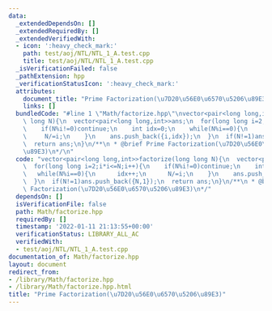 ```yaml
---
data:
  _extendedDependsOn: []
  _extendedRequiredBy: []
  _extendedVerifiedWith:
  - icon: ':heavy_check_mark:'
    path: test/aoj/NTL/NTL_1_A.test.cpp
    title: test/aoj/NTL/NTL_1_A.test.cpp
  _isVerificationFailed: false
  _pathExtension: hpp
  _verificationStatusIcon: ':heavy_check_mark:'
  attributes:
    document_title: "Prime Factorization(\u7D20\u56E0\u6570\u5206\u89E3)"
    links: []
  bundledCode: "#line 1 \"Math/factorize.hpp\"\nvector<pair<long long,int>>factorize(long\
    \ long N){\n  vector<pair<long long,int>>ans;\n  for(long long i=2;i*i<=N;i++){\n\
    \    if(N%i!=0)continue;\n    int idx=0;\n    while(N%i==0){\n      idx++;\n \
    \     N/=i;\n    }\n    ans.push_back({i,idx});\n  }\n  if(N!=1)ans.push_back({N,1});\n\
    \  return ans;\n}\n/**\n * @brief Prime Factorization(\u7D20\u56E0\u6570\u5206\
    \u89E3)\n*/\n"
  code: "vector<pair<long long,int>>factorize(long long N){\n  vector<pair<long long,int>>ans;\n\
    \  for(long long i=2;i*i<=N;i++){\n    if(N%i!=0)continue;\n    int idx=0;\n \
    \   while(N%i==0){\n      idx++;\n      N/=i;\n    }\n    ans.push_back({i,idx});\n\
    \  }\n  if(N!=1)ans.push_back({N,1});\n  return ans;\n}\n/**\n * @brief Prime\
    \ Factorization(\u7D20\u56E0\u6570\u5206\u89E3)\n*/"
  dependsOn: []
  isVerificationFile: false
  path: Math/factorize.hpp
  requiredBy: []
  timestamp: '2022-01-11 21:13:55+00:00'
  verificationStatus: LIBRARY_ALL_AC
  verifiedWith:
  - test/aoj/NTL/NTL_1_A.test.cpp
documentation_of: Math/factorize.hpp
layout: document
redirect_from:
- /library/Math/factorize.hpp
- /library/Math/factorize.hpp.html
title: "Prime Factorization(\u7D20\u56E0\u6570\u5206\u89E3)"
---
```

